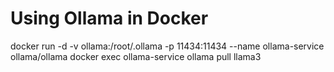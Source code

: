 # Using Ollama in Docker

docker run -d -v ollama:/root/.ollama -p 11434:11434 --name ollama-service ollama/ollama
docker exec ollama-service ollama pull llama3
